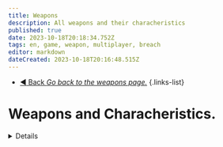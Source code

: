 ```yaml
---
title: Weapons
description: All weapons and their characheristics
published: true
date: 2023-10-18T20:18:34.752Z
tags: en, game, weapon, multiplayer, breach
editor: markdown
dateCreated: 2023-10-18T20:16:48.515Z
---
```


- [:arrow_backward: Back *Go back to the weapons page.*](/en/game/weapons#weapons)
{.links-list}
# Weapons and Characheristics.
<details>

bro is unfinished page

![096joke.jpg](/images/roles/096joke.jpg =500x)

</details>